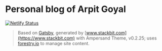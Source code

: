 # Personal blog of Arpit Goyal

[![Netlify Status](https://api.netlify.com/api/v1/badges/b60ebb55-6e9d-4e7b-8dae-def51b6a0439/deploy-status)](https://app.netlify.com/sites/ag-blog/deploys)

> Based on [Gatsby](https://www.gatsbyjs.org/), generated by [www.stackbit.com](https://www.stackbit.com) with Ampersand Theme, v0.2.25; uses [forestry.io](https://forestry.io) to manage site content.
